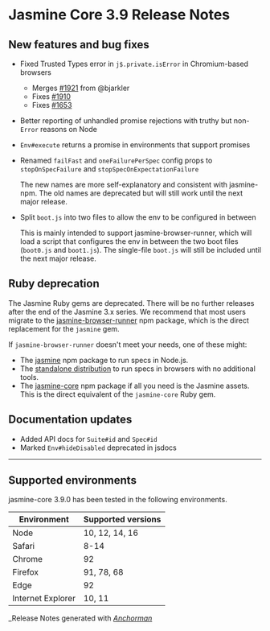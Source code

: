 # Jasmine Core 3.9 Release Notes

## New features and bug fixes

* Fixed Trusted Types error in `j$.private.isError` in Chromium-based browsers
  * Merges [#1921](https://github.com/jasmine/jasmine/pull/1921) from @bjarkler
  * Fixes [#1910](https://github.com/jasmine/jasmine/issues/1910)
  * Fixes [#1653](https://github.com/jasmine/jasmine/issues/1653)

* Better reporting of unhandled promise rejections with truthy but non-`Error`
  reasons on Node
* `Env#execute` returns a promise in environments that support promises
* Renamed `failFast` and `oneFailurePerSpec` config props to `stopOnSpecFailure`
  and `stopSpecOnExpectationFailure`

  The new names are more self-explanatory and consistent with jasmine-npm. The
  old names are deprecated but will still work until the next major release.

* Split `boot.js` into two files to allow the env to be configured in between

  This is mainly intended to support jasmine-browser-runner, which will load
  a script that configures the env in between the two boot files (`boot0.js` and
  `boot1.js`). The single-file `boot.js` will still be included until the next
  major release.

## Ruby deprecation

The Jasmine Ruby gems are deprecated. There will be no further releases after
the end of the Jasmine 3.x series. We recommend that most users migrate to the
[jasmine-browser-runner](https://github.com/jasmine/jasmine-browser)
npm package, which is the direct replacement for the `jasmine` gem.

If `jasmine-browser-runner` doesn't meet your needs, one of these might:

* The [jasmine](https://github.com/jasmine/jasmine-npm) npm package to run
  specs in Node.js.
* The [standalone distribution](https://github.com/jasmine/jasmine#installation)
  to run specs in browsers with no additional tools.
* The [jasmine-core](https://github.com/jasmine/jasmine) npm package if all
  you need is the Jasmine assets. This is the direct equivalent of the
  `jasmine-core` Ruby gem.

## Documentation updates

* Added API docs for `Suite#id` and `Spec#id`
* Marked `Env#hideDisabled` deprecated in jsdocs


------

## Supported environments

jasmine-core 3.9.0 has been tested in the following environments.

| Environment       | Supported versions |
|-------------------|--------------------|
| Node              | 10, 12, 14, 16     |
| Safari            | 8-14               |
| Chrome            | 92                 |
| Firefox           | 91, 78, 68         |
| Edge              | 92                 |
| Internet Explorer | 10, 11             |


_Release Notes generated with _[Anchorman](http://github.com/infews/anchorman)_
